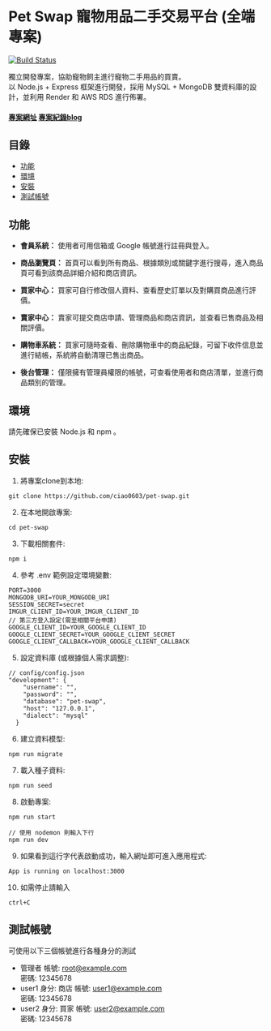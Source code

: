 # Pet Swap 寵物用品二手交易平台 (全端專案)
[![Build Status](https://app.travis-ci.com/ciao0603/pet-swap.svg?token=AXb5iHNAu9cajZLyAQwy&branch=main)](https://travis-ci.com/ciao0603/pet-swap)

獨立開發專案，協助寵物飼主進行寵物二手用品的買賣。  
以 Node.js + Express 框架進行開發，採用 MySQL + MongoDB 雙資料庫的設計，並利用 Render 和 AWS RDS 進行佈署。
#### [專案網址](https://pet-swap.onrender.com)   [專案紀錄blog](https://medium.com/@jocelyn94032.0/%E7%95%A2%E6%A5%AD%E4%BA%86-%E7%84%B6%E5%BE%8C%E5%91%A2-8c7ffd91f35b)

## 目錄

- [功能](#功能)
- [環境](#環境)
- [安裝](#安裝)
- [測試帳號](#測試帳號)

## 功能

- **會員系統：** 使用者可用信箱或 Google 帳號進行註冊與登入。

- **商品瀏覽頁：** 首頁可以看到所有商品、根據類別或關鍵字進行搜尋，進入商品頁可看到該商品詳細介紹和商店資訊。

- **買家中心：** 買家可自行修改個人資料、查看歷史訂單以及對購買商品進行評價。

- **賣家中心：** 賣家可提交商店申請、管理商品和商店資訊，並查看已售商品及相關評價。

- **購物車系統：** 買家可隨時查看、刪除購物車中的商品紀錄，可留下收件信息並進行結帳，系統將自動清理已售出商品。

- **後台管理：** 僅限擁有管理員權限的帳號，可查看使用者和商店清單，並進行商品類別的管理。

## 環境
請先確保已安裝 Node.js 和 npm 。

## 安裝

1. 將專案clone到本地:
```
git clone https://github.com/ciao0603/pet-swap.git
```
2. 在本地開啟專案:
```
cd pet-swap
```
3. 下載相關套件:
```
npm i
```
4. 參考 .env 範例設定環境變數:
```
PORT=3000
MONGODB_URI=YOUR_MONGODB_URI
SESSION_SECRET=secret
IMGUR_CLIENT_ID=YOUR_IMGUR_CLIENT_ID
// 第三方登入設定(需至相關平台申請)
GOOGLE_CLIENT_ID=YOUR_GOOGLE_CLIENT_ID
GOOGLE_CLIENT_SECRET=YOUR_GOOGLE_CLIENT_SECRET
GOOGLE_CLIENT_CALLBACK=YOUR_GOOGLE_CLIENT_CALLBACK
```
5. 設定資料庫 (或根據個人需求調整):
```
// config/config.json
"development": {
    "username": "",
    "password": "",
    "database": "pet-swap",
    "host": "127.0.0.1",
    "dialect": "mysql"
  }
```
6. 建立資料模型:
```
npm run migrate
```
7. 載入種子資料:
```
npm run seed
```
8. 啟動專案:
```
npm run start

// 使用 nodemon 則輸入下行
npm run dev
```
9. 如果看到這行字代表啟動成功，輸入網址即可進入應用程式:
```
App is running on localhost:3000
```
10. 如需停止請輸入
```
ctrl+C
```

## 測試帳號
可使用以下三個帳號進行各種身分的測試
- 管理者
  帳號: root@example.com  
  密碼: 12345678
- user1
  身分: 商店
  帳號: user1@example.com  
  密碼: 12345678
- user2
  身分: 買家
  帳號: user2@example.com  
  密碼: 12345678
